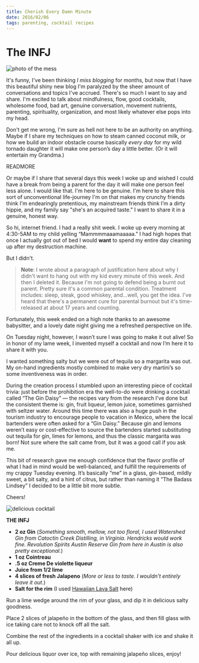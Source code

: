 ```yaml
---
title: Cherish Every Damn Minute
date: 2016/02/06
tags: parenting, cocktail recipes
---
```


# The INFJ

![photo of the mess](/posts/the-INFJ/the-INFJ-header.jpg)

It's funny, I've been thinking *I miss blogging* for months, but now that I have this beautiful shiny new blog I'm paralyzed by the sheer amount of conversations and topics I've accrued.  There's so much I want to say and share. I'm excited to talk about mindfulness, flow, good cocktails, wholesome food, bad art, genuine conversation, movement nutrients, parenting, spirituality, organization, and most likely whatever else pops into my head. 

Don't get me wrong, I'm sure as hell not here to be an authority on anything.  Maybe if I share my techniques on how to steam canned coconut milk, or how we build an indoor obstacle course basically *every day* for my wild tornado daughter it will make one person’s day a little better.  (Or it will entertain my Grandma.) 

READMORE

Or maybe if I share that several days this week I woke up and wished I could have a break from being a parent for the day it will make one person feel less alone. I would like that. I'm here to be genuine.  I'm here to share this sort of unconventional life-journey I'm on that makes my crunchy friends think I'm endearingly pretentious, my mainstream friends think I’m a dirty hippie, and my family say "she's an acquired taste."  I want to share it in a genuine, honest way.   

So hi, internet friend.  I had a really shit week.  I woke up every morning at 4:30-5AM to my child yelling “Mammmmaaamaaaaa.”  I had high hopes that once I actually got out of bed I would **want** to spend my entire day cleaning up after my destruction machine.  

But I didn't.  

> **Note**: I wrote about a paragraph of justification here about why I didn't want to hang out with my kid every minute of this week.  And then I deleted it.  Because I'm not going to defend being a burnt out parent. Pretty sure it's a common parental condition.  Treatment includes: sleep, steak, good whiskey, and…well, you get the idea. I've heard that there's a permanent cure for parental burnout but it's time-released at about 17 years and counting. 

Fortunately, this week ended on a high note thanks to an awesome babysitter, and a lovely date night giving me a refreshed perspective on life.   

On Tuesday night, however, I wasn’t sure I was going to make it out alive!  So in honor of my lame week, I invented myself a cocktail and now I’m here it to share it with you.  

I wanted something salty but we were out of tequila so a margarita was out.  My on-hand ingredients mostly combined to make very dry martini’s so some inventiveness was in order. 

During the creation process I stumbled upon an interesting piece of cocktail trivia: just before the prohibition era the well-to-do were drinking a cocktail called “The Gin Daisy” —  the recipes vary from the research I’ve done but the consistent theme is: gin, fruit liqueur, lemon juice, sometimes garnished with seltzer water.  Around this time there was also a huge push in the tourism industry to encourage people to vacation in Mexico, where the local bartenders were often asked for a “Gin Daisy.”  Because gin and lemons weren’t easy or cost-effective to source the bartenders started substituting out tequila for gin, limes for lemons, and thus the classic margarita was born!  Not sure where the salt came from, but it was a good call if you ask me. 

This bit of research gave me enough confidence that the flavor profile of what I had in mind would be well-balanced, and fulfill the requirements of my crappy Tuesday evening.  It’s basically “me” in a glass, gin-based, mildly sweet, a bit salty, and a hint of citrus, but rather than naming it “The Badass Lindsey” I decided to be a little bit more subtle. 

Cheers! 

![delicious cocktail](/posts/the-INFJ/the-INFJ.jpg)


**THE INFJ** 

- **2 oz Gin** (*Something smooth, mellow, not too floral, I used Watershed Gin from Catoctin Creek Distilling, in Virginia. Hendricks would work fine. Revolution Spirits Austin Reserve Gin from here in Austin is also pretty exceptional.*)
- **1 oz Cointreau**
- **.5 oz Creme De violette liqueur**
- **Juice from 1/2 lime**
- **4 slices of fresh Jalapeno** (*More or less to taste. I wouldn't entirely leave it out.*)
- **Salt for the rim** (I used [Hawaiian Lava Salt] here)

Run a lime wedge around the rim of your glass, and dip it in delicious salty goodness.  

Place 2 slices of jalapeño in the bottom of the glass, and then fill glass with ice taking care not to knock off all the salt. 

Combine the rest of the ingredients in a cocktail shaker with ice and shake it all up. 

Pour delicious liquor over ice, top with remaining jalapeño slices, enjoy!

[//]: # (These are reference links used in the body of this note and get stripped out when the markdown processor does its job. There is no need to format nicely because it shouldn't be seen. Thanks SO - http://stackoverflow.com/questions/4823468/store-comments-in-markdown-syntax)


   [Hawaiian Lava Salt]: <http://www.amazon.com/dp/B008XMBBU0/ref=sr_ph?ie=UTF8&qid=1454041345&sr=1&keywords=black+salt>

